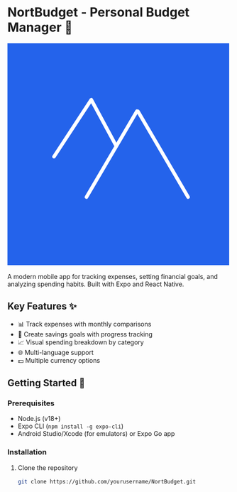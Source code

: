 # NortBudget - Personal Budget Manager 💸

![NortBudget Banner](./assets/images/logo-blue.png)

A modern mobile app for tracking expenses, setting financial goals, and analyzing spending habits. Built with Expo and React Native.

## Key Features ✨
- 📊 Track expenses with monthly comparisons
- 🎯 Create savings goals with progress tracking
- 📈 Visual spending breakdown by category
- 🌐 Multi-language support
- 💵 Multiple currency options

## Getting Started 🚀

### Prerequisites
- Node.js (v18+)
- Expo CLI (`npm install -g expo-cli`)
- Android Studio/Xcode (for emulators) or Expo Go app

### Installation
1. Clone the repository
   ```bash
   git clone https://github.com/yourusername/NortBudget.git
